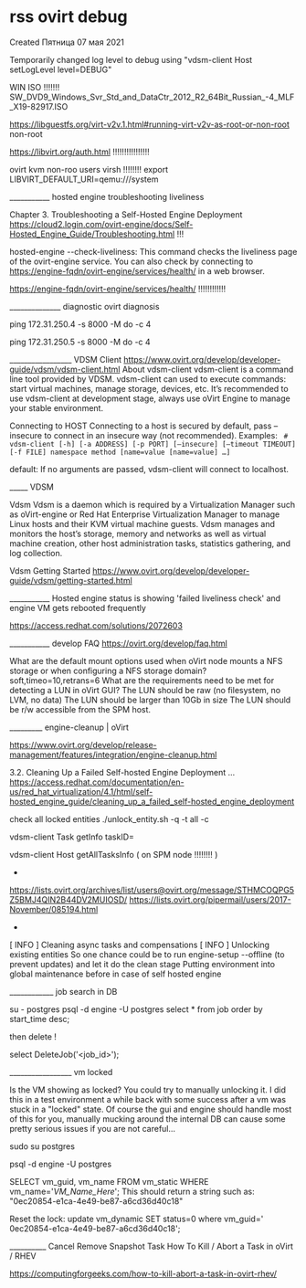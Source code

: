 # rss ovirt debug
Created Пятница 07 мая 2021

Temporarily changed log level to debug using "vdsm-client Host setLogLevel level=DEBUG" 


WIN ISO !!!!!!! SW_DVD9_Windows_Svr_Std_and_DataCtr_2012_R2_64Bit_Russian_-4_MLF_X19-82917.ISO


<https://libguestfs.org/virt-v2v.1.html#running-virt-v2v-as-root-or-non-root>      non-root 

<https://libvirt.org/auth.html>   !!!!!!!!!!!!!!!!

ovirt kvm non-roo users virsh  !!!!!!!!
export LIBVIRT_DEFAULT_URI=qemu:///system

___________   hosted engine troubleshooting liveliness 

Chapter 3. Troubleshooting a Self-Hosted Engine Deployment
<https://cloud2.login.com/ovirt-engine/docs/Self-Hosted_Engine_Guide/Troubleshooting.html>   !!!

hosted-engine --check-liveliness: This command checks the liveliness page of the ovirt-engine service. You can also check by connecting to <https://engine-fqdn/ovirt-engine/services/health/> in a web browser. 

<https://engine-fqdn/ovirt-engine/services/health/>      !!!!!!!!!!!!

______________ diagnostic ovirt diagnosis

ping 172.31.250.4 -s 8000 -M do -c 4

ping 172.31.250.5 -s 8000 -M do -c 4

_________________  VDSM Client
<https://www.ovirt.org/develop/developer-guide/vdsm/vdsm-client.html>
About vdsm-client
vdsm-client is a command line tool provided by VDSM.
vdsm-client can used to execute commands: start virtual machines, manage storage, devices, etc.
It’s recommended to use vdsm-client at development stage, always use oVirt Engine to manage your stable environment.

Connecting to HOST
Connecting to a host is secured by default, pass –insecure to connect in an insecure way (not recommended). 
Examples:
` # vdsm-client [-h] [-a ADDRESS] [-p PORT] [–insecure] [–timeout TIMEOUT] [-f FILE] namespace method [name=value [name=value] …]`

default: If no arguments are passed, vdsm-client will connect to localhost.

_____ VDSM 

Vdsm
Vdsm is a daemon which is required by a Virtualization Manager such as oVirt-engine or Red Hat Enterprise Virtualization Manager to manage Linux hosts and their KVM virtual machine guests. Vdsm manages and monitors the host’s storage, memory and networks as well as virtual machine creation, other host administration tasks, statistics gathering, and log collection.

Vdsm Getting Started <https://www.ovirt.org/develop/developer-guide/vdsm/getting-started.html>

___________ Hosted engine status is showing 'failed liveliness check' and engine VM gets rebooted frequently 

<https://access.redhat.com/solutions/2072603>

___________ develop FAQ  <https://ovirt.org/develop/faq.html>

 What are the default mount options used when oVirt node mounts a NFS storage or when configuring a NFS storage domain?
  soft,timeo=10,retrans=6
 What are the requirements need to be met for detecting a LUN in oVirt GUI?
The LUN should be raw (no filesystem, no LVM, no data)
The LUN should be larger than 10Gb in size
The LUN should be r/w accessible from the SPM host.
	
_________ engine-cleanup | oVirt

<https://www.ovirt.org/develop/release-management/features/integration/engine-cleanup.html>

3.2. Cleaning Up a Failed Self-hosted Engine Deployment ...
<https://access.redhat.com/documentation/en-us/red_hat_virtualization/4.1/html/self-hosted_engine_guide/cleaning_up_a_failed_self-hosted_engine_deployment>

check all locked entities
 ./unlock_entity.sh -q -t all -c

vdsm-client Task getInfo taskID=<UUID>

 vdsm-client Host getAllTasksInfo    (  on SPM node !!!!!!!!  )

+
<https://lists.ovirt.org/archives/list/users@ovirt.org/message/STHMCOQPG5Z5BMJ4QIN2B44DV2MUIOSD/>
<https://lists.ovirt.org/pipermail/users/2017-November/085194.html>

+
[ INFO ] Cleaning async tasks and compensations
[ INFO ] Unlocking existing entities
So one chance could be to run
engine-setup --offline (to prevent updates)
and let it do the clean stage
Putting environment into global maintenance before in case of self hosted engine


____________  job search in DB

su - postgres
psql -d engine -U postgres
select * from job order by start_time desc;
	
then delete !

select DeleteJob('<job_id>');

_________________ vm locked

Is the VM showing as locked?  You could try to manually unlocking it.  I
did this in a test environment a while back with some success after a vm
was stuck in a "locked" state.  Of course the gui and engine should handle
most of this for you, manually mucking around the internal DB can cause
some pretty serious issues if you are not careful...

sudo su postgres

psql -d engine -U postgres

SELECT vm_guid, vm_name FROM vm_static WHERE vm_name='*VM_Name_Here*';
This should return a string such as: "0ec20854-e1ca-4e49-be87-a6cd36d40c18"

Reset the lock:
update vm_dynamic SET status=0 where vm_guid='
0ec20854-e1ca-4e49-be87-a6cd36d40c18';

__________ Cancel Remove Snapshot Task  How To Kill / Abort a Task in oVirt / RHEV  

<https://computingforgeeks.com/how-to-kill-abort-a-task-in-ovirt-rhev/>





